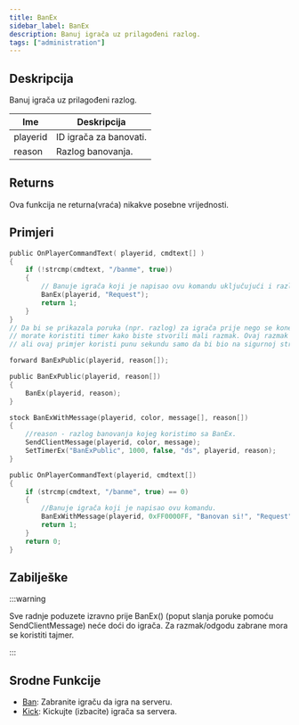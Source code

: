 ```yaml
---
title: BanEx
sidebar_label: BanEx
description: Banuj igrača uz prilagođeni razlog.
tags: ["administration"]
---
```


## Deskripcija

Banuj igrača uz prilagođeni razlog.

| Ime      | Deskripcija                  |
| -------- | ---------------------------- |
| playerid | ID igrača za banovati.       |
| reason   | Razlog banovanja.            |

## Returns

Ova funkcija ne returna(vraća) nikakve posebne vrijednosti.

## Primjeri

```c
public OnPlayerCommandText( playerid, cmdtext[] )
{
    if (!strcmp(cmdtext, "/banme", true))
    {
        // Banuje igrača koji je napisao ovu komandu uključujući i razlog (Request)
        BanEx(playerid, "Request");
        return 1;
    }
}
// Da bi se prikazala poruka (npr. razlog) za igrača prije nego se konekcija zatvori
// morate koristiti timer kako biste stvorili mali razmak. Ovaj razmak treba da bude dug svega nekoliko milisekundi,
// ali ovaj primjer koristi punu sekundu samo da bi bio na sigurnoj strani.

forward BanExPublic(playerid, reason[]);

public BanExPublic(playerid, reason[])
{
    BanEx(playerid, reason);
}

stock BanExWithMessage(playerid, color, message[], reason[])
{
    //reason - razlog banovanja kojeg koristimo sa BanEx.
    SendClientMessage(playerid, color, message);
    SetTimerEx("BanExPublic", 1000, false, "ds", playerid, reason);
}

public OnPlayerCommandText(playerid, cmdtext[])
{
    if (strcmp(cmdtext, "/banme", true) == 0)
    {
        //Banuje igrača koji je napisao ovu komandu.
        BanExWithMessage(playerid, 0xFF0000FF, "Banovan si!", "Request");
        return 1;
    }
    return 0;
}
```

## Zabilješke

:::warning

Sve radnje poduzete izravno prije BanEx() (poput slanja poruke pomoću SendClientMessage) neće doći do igrača. Za razmak/odgodu zabrane mora se koristiti tajmer.

:::

## Srodne Funkcije

- [Ban](Ban): Zabranite igraču da igra na serveru.
- [Kick](Kick): Kickujte (izbacite) igrača sa servera.
